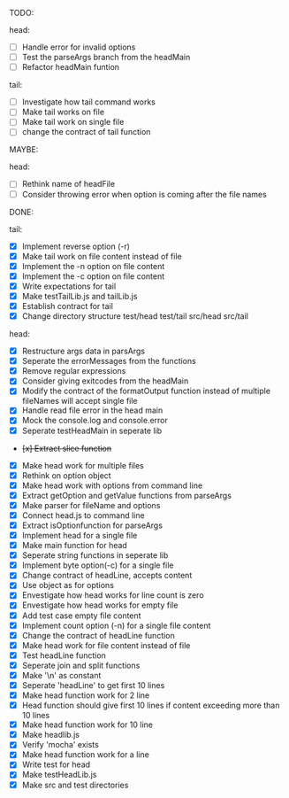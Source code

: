 TODO:

head:
- [ ] Handle error for invalid options
- [ ] Test the parseArgs branch from the headMain
- [ ] Refactor headMain funtion

tail:
- [ ] Investigate how tail command works
- [ ] Make tail works on file 
- [ ] Make tail work on single file 
- [ ] change the contract of tail function

MAYBE:

head:
- [ ] Rethink name of headFile
- [ ] Consider throwing error when option is coming after the file names

DONE:

tail:
- [x] Implement reverse option (-r)
- [x] Make tail work on file content instead of file 
- [x] Implement the -n option on file content 
- [x] Implement the -c option on file content
- [x] Write expectations for tail
- [x] Make testTailLib.js and tailLib.js
- [x] Establish contract for tail
- [x] Change directory structure test/head test/tail src/head src/tail

head:
- [x] Restructure args data in parsArgs
- [x] Seperate the errorMessages from the functions
- [x] Remove regular expressions
- [x] Consider giving exitcodes from the headMain
- [x] Modify the contract of the formatOutput function instead of multiple fileNames will accept single file
- [x] Handle read file error in the head main
- [x] Mock the console.log and console.error
- [x] Seperate testHeadMain in seperate lib
- ~~[x] Extract slice function~~
- [x] Make head work for multiple files
- [x] Rethink on option object 
- [x] Make head work with options from command line
- [x] Extract getOption and getValue functions from parseArgs
- [x] Make parser for fileName and options 
- [x] Connect head.js to command line
- [x] Extract isOptionfunction for parseArgs
- [x] Implement head for a single file
- [x] Make main function for head
- [x] Seperate string functions in seperate lib
- [x] Implement byte option(-c) for a single file 
- [x] Change contract of headLine, accepts content
- [x] Use object as for options 
- [x] Envestigate how head works for line count is zero
- [x] Envestigate how head works for empty file
- [x] Add test case empty file content
- [x] Implement count option (-n) for a single file content
- [x] Change the contract of headLine function
- [x] Make head work for file content instead of file 
- [x] Test headLine function
- [x] Seperate join and split functions
- [x] Make '\n' as constant
- [x] Seperate 'headLine' to get first 10 lines 
- [x] Make head function work for 2 line
- [x] Head function should give first 10 lines if content exceeding more than 10 lines
- [x] Make head function work for 10 line
- [x] Make headlib.js
- [x] Verify 'mocha' exists
- [x] Make head function work for a line 
- [x] Write test for head
- [x] Make testHeadLib.js
- [x] Make src and test directories